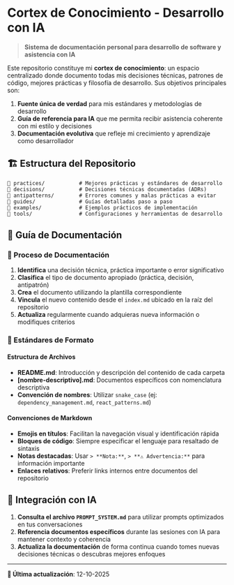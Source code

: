 # Cortex de Conocimiento - Desarrollo con IA

> **Sistema de documentación personal para desarrollo de software y asistencia con IA**

Este repositorio constituye mi **cortex de conocimiento**: un espacio centralizado donde documento todas mis decisiones técnicas, patrones de código, mejores prácticas y filosofía de desarrollo. Sus objetivos principales son:

1. **Fuente única de verdad** para mis estándares y metodologías de desarrollo
2. **Guía de referencia para IA** que me permita recibir asistencia coherente con mi estilo y decisiones
3. **Documentación evolutiva** que refleje mi crecimiento y aprendizaje como desarrollador

## 🏗️ Estructura del Repositorio

```
📁 practices/           # Mejores prácticas y estándares de desarrollo
📁 decisions/           # Decisiones técnicas documentadas (ADRs)
📁 antipatterns/        # Errores comunes y malas prácticas a evitar
📁 guides/              # Guías detalladas paso a paso
📁 examples/            # Ejemplos prácticos de implementación
📁 tools/               # Configuraciones y herramientas de desarrollo
```

## 📖 Guía de Documentación

### 🔄 Proceso de Documentación

1. **Identifica** una decisión técnica, práctica importante o error significativo
2. **Clasifica** el tipo de documento apropiado (práctica, decisión, antipatrón)
3. **Crea** el documento utilizando la plantilla correspondiente
4. **Vincula** el nuevo contenido desde el `index.md` ubicado en la raíz del repositorio
5. **Actualiza** regularmente cuando adquieras nueva información o modifiques criterios

### 📝 Estándares de Formato

#### Estructura de Archivos
- **README.md**: Introducción y descripción del contenido de cada carpeta
- **[nombre-descriptivo].md**: Documentos específicos con nomenclatura descriptiva
- **Convención de nombres**: Utilizar `snake_case` (ej: `dependency_management.md`, `react_patterns.md`)

#### Convenciones de Markdown
- **Emojis en títulos**: Facilitan la navegación visual y identificación rápida
- **Bloques de código**: Siempre especificar el lenguaje para resaltado de sintaxis
- **Notas destacadas**: Usar `> **Nota:**`, `> **⚠️ Advertencia:**` para información importante
- **Enlaces relativos**: Preferir links internos entre documentos del repositorio

## 🤖 Integración con IA

1. **Consulta el archivo `PROMPT_SYSTEM.md`** para utilizar prompts optimizados en tus conversaciones
2. **Referencia documentos específicos** durante las sesiones con IA para mantener contexto y coherencia
3. **Actualiza la documentación** de forma continua cuando tomes nuevas decisiones técnicas o descubras mejores enfoques

---

**📅 Última actualización**: 12-10-2025
